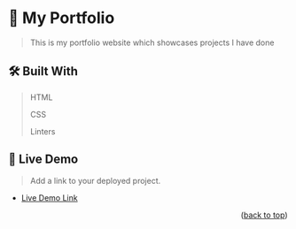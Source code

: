# 📖 My Portfolio

>This is my portfolio website which showcases projects I have done


## 🛠 Built With <a name="built-with"></a>

> HTML
>
> 
> CSS
>
> Linters

<!-- Features -->

<!-- LIVE DEMO -->

## 🚀 Live Demo <a name="live-demo"></a>

> Add a link to your deployed project.

- [Live Demo Link](https://sillyboi2001.github.io/Personal-Portfolio/)

<p align="right">(<a href="#readme-top">back to top</a>)</p>
